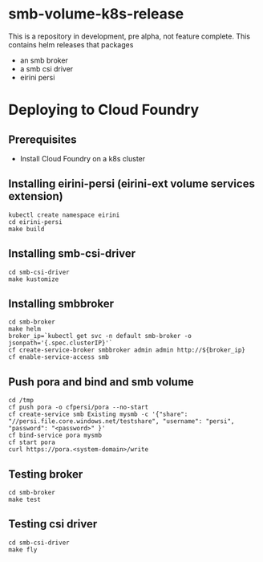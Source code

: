 # smb-volume-k8s-release
This is a repository in development, pre alpha, not feature complete.
This contains helm releases that packages 

- an smb broker
- a smb csi driver
- eirini persi

# Deploying to Cloud Foundry
## Prerequisites
- Install Cloud Foundry on a k8s cluster

## Installing eirini-persi (eirini-ext volume services extension)
```
kubectl create namespace eirini
cd eirini-persi
make build
```

## Installing smb-csi-driver
```
cd smb-csi-driver
make kustomize
```

## Installing smbbroker
```
cd smb-broker
make helm
broker_ip=`kubectl get svc -n default smb-broker -o jsonpath='{.spec.clusterIP}'`
cf create-service-broker smbbroker admin admin http://${broker_ip}
cf enable-service-access smb
```

## Push pora and bind and smb volume
```
cd /tmp
cf push pora -o cfpersi/pora --no-start
cf create-service smb Existing mysmb -c '{"share": "//persi.file.core.windows.net/testshare", "username": "persi", "password": "<password>" }'
cf bind-service pora mysmb
cf start pora
curl https://pora.<system-domain>/write
```

## Testing broker
```
cd smb-broker
make test
```

## Testing csi driver
```
cd smb-csi-driver
make fly
```

